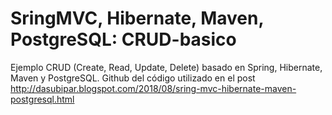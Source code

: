 # SringMVC, Hibernate, Maven, PostgreSQL: CRUD-basico
Ejemplo CRUD (Create, Read, Update, Delete) basado en Spring, Hibernate, Maven y PostgreSQL.
Github del código utilizado en el post http://dasubipar.blogspot.com/2018/08/sring-mvc-hibernate-maven-postgresql.html
